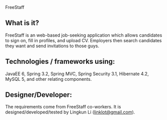 FreeStaff

What is it?
-----------------

FreeStaff is an web-based job-seeking application which allows candidates to sign on, fill in profiles, and upload CV. Employers then search candidates they want and send invitations to those guys.

Technologies / frameworks using:
-------------------------------------

JavaEE 6, Spring 3.2, Spring MVC, Spring Security 3.1, Hibernate 4.2, MySQL 5, and other relating components.

Designer/Developer:
----------------------

The requirements come from FreeStaff co-workers. It is designed/developed/tested by Lingkun Li (linklot@gmail.com).